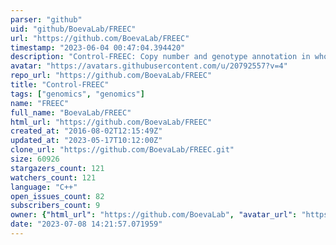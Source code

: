 ```yaml
---
parser: "github"
uid: "github/BoevaLab/FREEC"
url: "https://github.com/BoevaLab/FREEC"
timestamp: "2023-06-04 00:47:04.394420"
description: "Control-FREEC: Copy number and genotype annotation in whole genome and whole exome sequencing data"
avatar: "https://avatars.githubusercontent.com/u/20792557?v=4"
repo_url: "https://github.com/BoevaLab/FREEC"
title: "Control‑FREEC"
tags: ["genomics", "genomics"]
name: "FREEC"
full_name: "BoevaLab/FREEC"
html_url: "https://github.com/BoevaLab/FREEC"
created_at: "2016-08-02T12:15:49Z"
updated_at: "2023-05-17T10:12:00Z"
clone_url: "https://github.com/BoevaLab/FREEC.git"
size: 60926
stargazers_count: 121
watchers_count: 121
language: "C++"
open_issues_count: 82
subscribers_count: 9
owner: {"html_url": "https://github.com/BoevaLab", "avatar_url": "https://avatars.githubusercontent.com/u/20792557?v=4", "login": "BoevaLab", "type": "Organization"}
date: "2023-07-08 14:21:57.071959"
---
```

